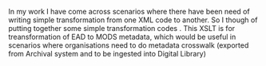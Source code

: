 In my work I have come across scenarios where there have been need of writing simple transformation from one XML code to another. So I though of putting together some simple transformation codes . This  XSLT is for treansformation of EAD to MODS metadata, which would be useful in scenarios where organisations need to do metadata crosswalk (exported from Archival system and to be ingested into Digital Library)
